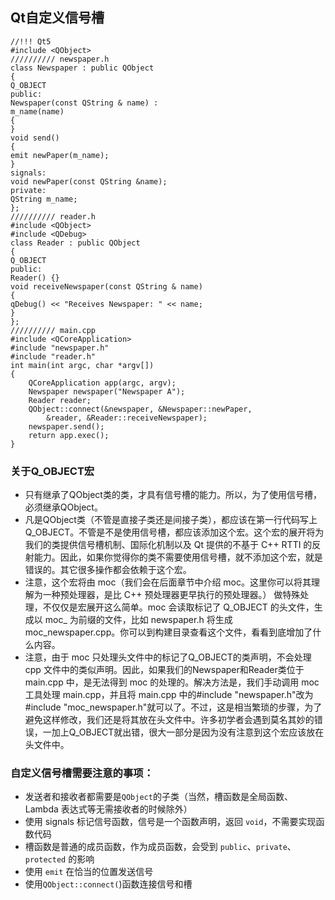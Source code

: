 ## Qt自定义信号槽

	//!!! Qt5
	#include <QObject>
	////////// newspaper.h
	class Newspaper : public QObject
	{
	Q_OBJECT
	public:
	Newspaper(const QString & name) :
	m_name(name)
	{
	}
	void send()
	{
	emit newPaper(m_name);
	}
	signals:
	void newPaper(const QString &name);
	private:
	QString m_name;
	};
	////////// reader.h
	#include <QObject>
	#include <QDebug>
	class Reader : public QObject
	{
	Q_OBJECT
	public:
	Reader() {}
	void receiveNewspaper(const QString & name)
	{
	qDebug() << "Receives Newspaper: " << name;
	}
	};
	////////// main.cpp
	#include <QCoreApplication>
	#include "newspaper.h"
	#include "reader.h"
	int main(int argc, char *argv[])
	{
	    QCoreApplication app(argc, argv);
	    Newspaper newspaper("Newspaper A");
	    Reader reader;
	    QObject::connect(&newspaper, &Newspaper::newPaper,
	        &reader, &Reader::receiveNewspaper);
	    newspaper.send();
	    return app.exec();
	}
### 关于Q_OBJECT宏
- 只有继承了QObject类的类，才具有信号槽的能力。所以，为了使用信号槽，必须继承QObject。
- 凡是QObject类（不管是直接子类还是间接子类），都应该在第一行代码写上Q_OBJECT。不管是不是使用信号槽，都应该添加这个宏。这个宏的展开将为我们的类提供信号槽机制、国际化机制以及 Qt 提供的不基于 C++ RTTI 的反射能力。因此，如果你觉得你的类不需要使用信号槽，就不添加这个宏，就是错误的。其它很多操作都会依赖于这个宏。
- 注意，这个宏将由 moc（我们会在后面章节中介绍 moc。这里你可以将其理解为一种预处理器，是比 C++ 预处理器更早执行的预处理器。） 做特殊处理，不仅仅是宏展开这么简单。moc 会读取标记了 Q_OBJECT 的头文件，生成以 moc_ 为前缀的文件，比如 newspaper.h 将生成 moc_newspaper.cpp。你可以到构建目录查看这个文件，看看到底增加了什么内容。
- 注意，由于 moc 只处理头文件中的标记了Q_OBJECT的类声明，不会处理 cpp 文件中的类似声明。因此，如果我们的Newspaper和Reader类位于 main.cpp 中，是无法得到 moc 的处理的。解决方法是，我们手动调用 moc 工具处理 main.cpp，并且将 main.cpp 中的#include "newspaper.h"改为#include "moc_newspaper.h"就可以了。不过，这是相当繁琐的步骤，为了避免这样修改，我们还是将其放在头文件中。许多初学者会遇到莫名其妙的错误，一加上Q_OBJECT就出错，很大一部分是因为没有注意到这个宏应该放在头文件中。

### 自定义信号槽需要注意的事项：
- 发送者和接收者都需要是`QObject`的子类（当然，槽函数是全局函数、Lambda 表达式等无需接收者的时候除外）
- 使用 signals 标记信号函数，信号是一个函数声明，返回 `void`，不需要实现函数代码
- 槽函数是普通的成员函数，作为成员函数，会受到 `public`、`private`、`protected` 的影响
- 使用 `emit` 在恰当的位置发送信号
- 使用`QObject::connect(`)函数连接信号和槽